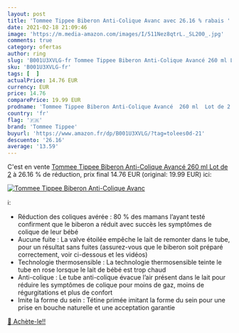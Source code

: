 ```yaml
---
layout: post
title: 'Tommee Tippee Biberon Anti-Colique Avanc avec 26.16 % rabais '
date: 2021-02-18 21:09:46
image: 'https://m.media-amazon.com/images/I/511Nez8qtrL._SL200_.jpg'
comments: true
category: ofertas
author: ring
slug: 'B001U3XVLG-fr Tommee Tippee Biberon Anti-Colique Avancé 260 ml Lot de 2'
sku: 'B001U3XVLG-fr'
tags: [  ]
actualPrice: 14.76 EUR
currency: EUR
price: 14.76
comparePrice: 19.99 EUR
prodname: 'Tommee Tippee Biberon Anti-Colique Avancé  260 ml  Lot de 2'
country: 'fr'
flag: '🇫🇷'
brand: 'Tommee Tippee'
buyurl: 'https://www.amazon.fr/dp/B001U3XVLG/?tag=tolees0d-21'
descuento: '26.16'
average: '13.59'
---
```


C'est en vente [Tommee Tippee Biberon Anti-Colique Avancé  260 ml  Lot de 2](https://www.amazon.fr/dp/B001U3XVLG/?tag=tolees0d-21)  à  26.16 % de réduction, prix final  14.76 EUR (original: 19.99 EUR) ici:

[![Tommee Tippee Biberon Anti-Colique Avanc](https://m.media-amazon.com/images/I/511Nez8qtrL._SL200_.jpg)](https://www.amazon.fr/dp/B001U3XVLG/?tag=tolees0d-21)

ℹ️:

- Réduction des coliques avérée : 80 % des mamans l’ayant testé confirment que le biberon a réduit avec succès les symptômes de colique de leur bébé
- Aucune fuite : La valve étoilée empêche le lait de remonter dans le tube, pour un résultat sans fuites (assurez-vous que le biberon soit préparé correctement, voir ci-dessous et les vidéos)
- Technologie thermosensible : La technologie thermosensible teinte le tube en rose lorsque le lait de bébé est trop chaud
- Anti-colique : Le tube anti-colique évacue l’air présent dans le lait pour réduire les symptômes de colique pour moins de gaz, moins de régurgitations et plus de confort
- Imite la forme du sein : Tétine primée imitant la forme du sein pour une prise en bouche naturelle et une acceptation garantie

[🛒 Achète-le!!](https://www.amazon.fr/dp/B001U3XVLG/?tag=tolees0d-21)
